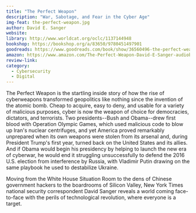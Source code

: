 ```yaml
---
title: "The Perfect Weapon"
description: "War, Sabotage, and Fear in the Cyber Age"
img-feat: the-perfect-weapon.jpg
author: David E. Sanger
website: 
library: http://www.worldcat.org/oclc/1137144948
bookshop: https://bookshop.org/a/83650/9780451497901
goodreads: https://www.goodreads.com/book/show/36560496-the-perfect-weapon?from_search=true&from_srp=true&qid=d2sHqiFwkN&rank=1
amazon: https://www.amazon.com/The-Perfect-Weapon-David-E-Sanger-audiobook/dp/B07B7QPYGZ/ref=sr_1_1?crid=2CT5PGGKC5NOZ&keywords=The+Perfect+Weapon&qid=1659069419&s=audible&sprefix=the+perfect+weapon%2Caudible%2C298&sr=1-1
review-link: 
category:
  - Cybersecurity
  - Digital
---
```


The Perfect Weapon is the startling inside story of how the rise of cyberweapons transformed geopolitics like nothing since the invention of the atomic bomb. Cheap to acquire, easy to deny, and usable for a variety of malicious purposes, cyber is now the weapon of choice for democracies, dictators, and terrorists. Two presidents--Bush and Obama--drew first blood with Operation Olympic Games, which used malicious code to blow up Iran's nuclear centrifuges, and yet America proved remarkably unprepared when its own weapons were stolen from its arsenal and, during President Trump's first year, turned back on the United States and its allies. And if Obama would begin his presidency by helping to launch the new era of cyberwar, he would end it struggling unsuccessfully to defend the 2016 U.S. election from interference by Russia, with Vladimir Putin drawing on the same playbook he used to destabilize Ukraine.

Moving from the White House Situation Room to the dens of Chinese government hackers to the boardrooms of Silicon Valley, New York Times national security correspondent David Sanger reveals a world coming face-to-face with the perils of technological revolution, where everyone is a target.